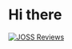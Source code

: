 # Hi there

[![JOSS Reviews](https://joss.theoj.org/badges/reviewed_by/@harisorgn)](https://joss.theoj.org/papers/reviewed_by/@harisorgn)
